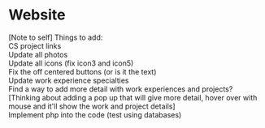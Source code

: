 # Website
[Note to self] 
Things to add:<br>
CS project links<br>
Update all photos<br>
Update all icons (fix icon3 and icon5)<br>
Fix the off centered buttons (or is it the text)<br>
Update work experience specialties<br>
Find a way to add more detail with work experiences and projects? [Thinking about adding a pop up that will give more detail, hover over with mouse and it'll show the work and project details]<br>
Implement php into the code (test using databases)<br>

